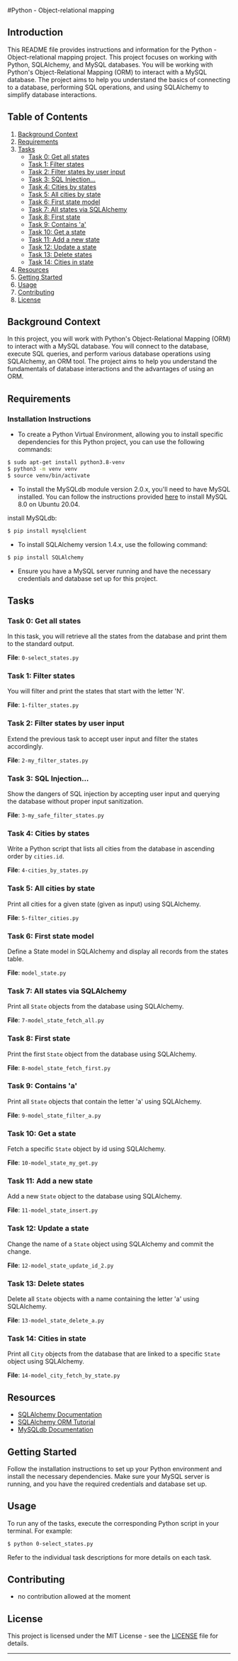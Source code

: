 #Python - Object-relational mapping

## Introduction

This README file provides instructions and information for the Python - Object-relational mapping project. This project focuses on working with Python, SQLAlchemy, and MySQL databases. You will be working with Python's Object-Relational Mapping (ORM) to interact with a MySQL database. The project aims to help you understand the basics of connecting to a database, performing SQL operations, and using SQLAlchemy to simplify database interactions.

## Table of Contents

1. [Background Context](#background-context)
2. [Requirements](#requirements)
3. [Tasks](#tasks)
   - [Task 0: Get all states](#task-0-get-all-states)
   - [Task 1: Filter states](#task-1-filter-states)
   - [Task 2: Filter states by user input](#task-2-filter-states-by-user-input)
   - [Task 3: SQL Injection...](#task-3-sql-injection)
   - [Task 4: Cities by states](#task-4-cities-by-states)
   - [Task 5: All cities by state](#task-5-all-cities-by-state)
   - [Task 6: First state model](#task-6-first-state-model)
   - [Task 7: All states via SQLAlchemy](#task-7-all-states-via-sqlalchemy)
   - [Task 8: First state](#task-8-first-state)
   - [Task 9: Contains 'a'](#task-9-contains-a)
   - [Task 10: Get a state](#task-10-get-a-state)
   - [Task 11: Add a new state](#task-11-add-a-new-state)
   - [Task 12: Update a state](#task-12-update-a-state)
   - [Task 13: Delete states](#task-13-delete-states)
   - [Task 14: Cities in state](#task-14-cities-in-state)
4. [Resources](#resources)
5. [Getting Started](#getting-started)
6. [Usage](#usage)
7. [Contributing](#contributing)
8. [License](#license)

## Background Context

In this project, you will work with Python's Object-Relational Mapping (ORM) to interact with a MySQL database. You will connect to the database, execute SQL queries, and perform various database operations using SQLAlchemy, an ORM tool. The project aims to help you understand the fundamentals of database interactions and the advantages of using an ORM.

## Requirements
### Installation Instructions

- To create a Python Virtual Environment, allowing you to install specific dependencies for this Python project, you can use the following commands:

```bash
$ sudo apt-get install python3.8-venv
$ python3 -m venv venv
$ source venv/bin/activate
```

- To install the MySQLdb module version 2.0.x, you'll need to have MySQL installed. You can follow the instructions provided [here](https://dev.mysql.com/doc/mysql-apt-repo-quick-guide/en/) to install MySQL 8.0 on Ubuntu 20.04.


install MySQLdb:

```bash
$ pip install mysqlclient
```

- To install SQLAlchemy version 1.4.x, use the following command:

```bash
$ pip install SQLAlchemy
```

- Ensure you have a MySQL server running and have the necessary credentials and database set up for this project.

## Tasks

### Task 0: Get all states

In this task, you will retrieve all the states from the database and print them to the standard output.

**File**: `0-select_states.py`

### Task 1: Filter states

You will filter and print the states that start with the letter 'N'.

**File**: `1-filter_states.py`

### Task 2: Filter states by user input

Extend the previous task to accept user input and filter the states accordingly.

**File**: `2-my_filter_states.py`

### Task 3: SQL Injection...

Show the dangers of SQL injection by accepting user input and querying the database without proper input sanitization.

**File**: `3-my_safe_filter_states.py`

### Task 4: Cities by states

Write a Python script that lists all cities from the database in ascending order by `cities.id`.

**File**: `4-cities_by_states.py`

### Task 5: All cities by state

Print all cities for a given state (given as input) using SQLAlchemy.

**File**: `5-filter_cities.py`

### Task 6: First state model

Define a State model in SQLAlchemy and display all records from the states table.

**File**: `model_state.py`

### Task 7: All states via SQLAlchemy

Print all `State` objects from the database using SQLAlchemy.

**File**: `7-model_state_fetch_all.py`

### Task 8: First state

Print the first `State` object from the database using SQLAlchemy.

**File**: `8-model_state_fetch_first.py`

### Task 9: Contains 'a'

Print all `State` objects that contain the letter 'a' using SQLAlchemy.

**File**: `9-model_state_filter_a.py`

### Task 10: Get a state

Fetch a specific `State` object by id using SQLAlchemy.

**File**: `10-model_state_my_get.py`

### Task 11: Add a new state

Add a new `State` object to the database using SQLAlchemy.

**File**: `11-model_state_insert.py`

### Task 12: Update a state

Change the name of a `State` object using SQLAlchemy and commit the change.

**File**: `12-model_state_update_id_2.py`

### Task 13: Delete states

Delete all `State` objects with a name containing the letter 'a' using SQLAlchemy.

**File**: `13-model_state_delete_a.py`

### Task 14: Cities in state

Print all `City` objects from the database that are linked to a specific `State` object using SQLAlchemy.

**File**: `14-model_city_fetch_by_state.py`

## Resources

- [SQLAlchemy Documentation](https://docs.sqlalchemy.org/en/20/)
- [SQLAlchemy ORM Tutorial](https://docs.sqlalchemy.org/en/20/orm/tutorial/index.html)
- [MySQLdb Documentation](https://mysqlclient.readthedocs.io/en/2.0/index.html)

## Getting Started

Follow the installation instructions to set up your Python environment and install the necessary dependencies. Make sure your MySQL server is running, and you have the required credentials and database set up.

## Usage

To run any of the tasks, execute the corresponding Python script in your terminal. For example:

```bash
$ python 0-select_states.py
```

Refer to the individual task descriptions for more details on each task.

## Contributing
- no contribution allowed at the moment
## License

This project is licensed under the MIT License - see the [LICENSE](LICENSE) file for details.

---

